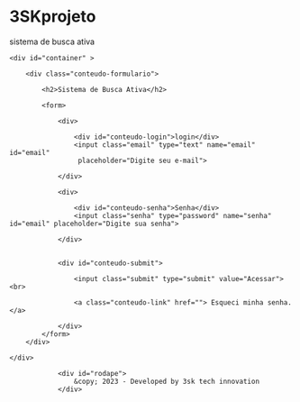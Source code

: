 # 3SKprojeto
sistema de busca ativa 

<!DOCTYPE html>
<html>
<head>
	<meta charset="utf-8">
	<title> Sistema de Busca Ativa </title>

<link rel="stylesheet" type="text/css" href="css/estilo.css">

</head>
<body >

	<div id="container" >

		<div class="conteudo-formulario">
			
			<h2>Sistema de Busca Ativa</h2>
		
			<form>
				
				<div>	

					<div id="conteudo-login">login</div>
					<input class="email" type="text" name="email" id="email"
					 placeholder="Digite seu e-mail">	

				</div>

				<div>	

					<div id="conteudo-senha">Senha</div>
					<input class="senha" type="password" name="senha" id="email" placeholder="Digite sua senha">

				</div>


				<div id="conteudo-submit">
					
					<input class="submit" type="submit" value="Acessar"> <br>
					
					<a class="conteudo-link" href=""> Esqueci minha senha. </a>	

				</div>
			</form>
		</div>

	</div>

				<div id="rodape">
					&copy; 2023 - Developed by 3sk tech innovation  
				</div>




</body>
</html>
